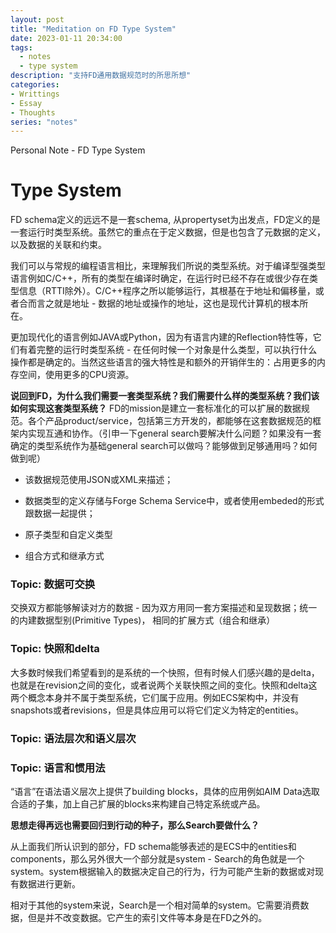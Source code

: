 ```yaml
---
layout: post
title: "Meditation on FD Type System"
date: 2023-01-11 20:34:00
tags: 
  - notes
  - type system
description: "支持FD通用数据规范时的所思所想"
categories:
- Writtings
- Essay
- Thoughts
series: "notes"
---
```


Personal Note - FD Type System



Type System
===========
FD schema定义的远远不是一套schema, 从propertyset为出发点，FD定义的是一套运行时类型系统。虽然它的重点在于定义数据，但是也包含了元数据的定义，以及数据的关联和约束。

我们可以与常规的编程语言相比，来理解我们所说的类型系统。对于编译型强类型语言例如C/C++，所有的类型在编译时确定，在运行时已经不存在或很少存在类型信息（RTTI除外）。C/C++程序之所以能够运行，其根基在于地址和偏移量，或者合而言之就是地址 - 数据的地址或操作的地址，这也是现代计算机的根本所在。

更加现代化的语言例如JAVA或Python，因为有语言内建的Reflection特性等，它们有着完整的运行时类型系统 - 在任何时候一个对象是什么类型，可以执行什么操作都是确定的。当然这些语言的强大特性是和额外的开销伴生的：占用更多的内存空间，使用更多的CPU资源。

**说回到FD，为什么我们需要一套类型系统？我们需要什么样的类型系统？我们该如何实现这套类型系统？**
FD的mission是建立一套标准化的可以扩展的数据规范。各个产品product/service，包括第三方开发的，都能够在这套数据规范的框架内实现互通和协作。（引申一下general search要解决什么问题？如果没有一套确定的类型系统作为基础general search可以做吗？能够做到足够通用吗？如何做到呢）

- 该数据规范使用JSON或XML来描述；

- 数据类型的定义存储与Forge Schema Service中，或者使用embeded的形式跟数据一起提供；

- 原子类型和自定义类型

- 组合方式和继承方式

### Topic: 数据可交换
交换双方都能够解读对方的数据 - 因为双方用同一套方案描述和呈现数据；统一的内建数据型别(Primitive Types)， 相同的扩展方式（组合和继承）

### Topic: 快照和delta
大多数时候我们希望看到的是系统的一个快照，但有时候人们感兴趣的是delta，也就是在revision之间的变化，或者说两个关联快照之间的变化。快照和delta这两个概念本身并不属于类型系统，它们属于应用。例如ECS架构中，并没有snapshots或者revisions，但是具体应用可以将它们定义为特定的entities。

### Topic: 语法层次和语义层次

### Topic: 语言和惯用法

“语言”在语法语义层次上提供了building blocks，具体的应用例如AIM Data选取合适的子集，加上自己扩展的blocks来构建自己特定系统或产品。

**思想走得再远也需要回归到行动的种子，那么Search要做什么？**

从上面我们所认识到的部分，FD schema能够表述的是ECS中的entities和components，那么另外很大一个部分就是system - Search的角色就是一个system。system根据输入的数据决定自己的行为，行为可能产生新的数据或对现有数据进行更新。

相对于其他的system来说，Search是一个相对简单的system。它需要消费数据，但是并不改变数据。它产生的索引文件等本身是在FD之外的。
